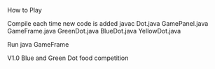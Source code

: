 How to Play

Compile each time new code is added
javac Dot.java GamePanel.java GameFrame.java GreenDot.java BlueDot.java YellowDot.java

Run
java GameFrame

V1.0
Blue and Green Dot food competition